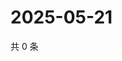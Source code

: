 # 2025-05-21

共 0 条

<!-- BEGIN ZHIHUQUESTIONS -->
<!-- 最后更新时间 Wed May 21 2025 12:15:35 GMT+0800 (China Standard Time) -->

<!-- END ZHIHUQUESTIONS -->
